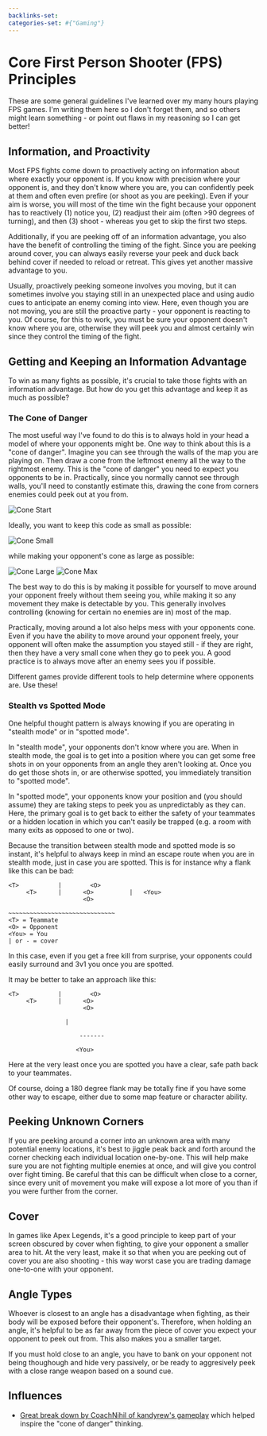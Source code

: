 ```yaml
---
backlinks-set: 
categories-set: #{"Gaming"}
---
```

# Core First Person Shooter (FPS) Principles

These are some general guidelines I've learned over my many hours playing FPS
games.  I'm writing them here so I don't forget them, and so others might learn
something - or point out flaws in my reasoning so I can get better!

## Information, and Proactivity

Most FPS fights come down to proactively acting on information about where
exactly your opponent is. If you know with precision where your opponent is,
and they don't know where you are, you can confidently peek at them and often
even prefire (or shoot as you are peeking).  Even if your aim is worse, you
will most of the time win the fight because your opponent has to reactively (1)
notice you, (2) readjust their aim (often >90 degrees of turning), and then (3)
shoot - whereas you get to skip the first two steps.

Additionally, if you are peeking off of an information advantage, you also have
the benefit of controlling the timing of the fight. Since you are peeking
around cover, you can always easily reverse your peek and duck back behind
cover if needed to reload or retreat.  This gives yet another massive advantage
to you.

Usually, proactively peeking someone involves you moving, but it can sometimes
involve you staying still in an unexpected place and using audio cues to
anticipate an enemy coming into view.  Here, even though you are not moving,
you are still the proactive party - your opponent is reacting to you.  Of
course, for this to work, you must be sure your opponent doesn't know where you
are, otherwise they will peek you and almost certainly win since they control
the timing of the fight.

## Getting and Keeping an Information Advantage

To win as many fights as possible, it's crucial to take those fights with an
information advantage. But how do you get this advantage and keep it as much as
possible?

### The Cone of Danger

The most useful way I've found to do this is to always hold in your head a
model of where your opponents might be.  One way to think about this is a "cone
of danger".  Imagine you can see through the walls of the map you are playing
on.  Then draw a cone from the leftmost enemy all the way to the rightmost
enemy.  This is the "cone of danger" you need to expect you opponents to be in.
Practically, since you normally cannot see through walls, you'll need to
constantly estimate this, drawing the cone from corners enemies could peek out
at you from.

![Cone Start](/docs/games/cone_of_danger_start.png)

Ideally, you want to keep this code as small as possible:

![Cone Small](/docs/games/cone_of_danger_small.png)

while making your opponent's cone as large as possible:

![Cone Large](/docs/games/cone_of_danger_large.png)
![Cone Max](/docs/games/cone_of_danger_max.png)

The best way to do this is by making it possible for yourself to move around
your opponent freely without them seeing you, while making it so any movement
they make is detectable by you. This generally involves controlling (knowing
for certain no enemies are in) most of the map.

Practically, moving around a lot also helps mess with your opponents cone. Even
if you have the ability to move around your opponent freely, your opponent will
often make the assumption you stayed still - if they are right, then they have
a very small cone when they go to peek you. A good practice is to always move
after an enemy sees you if possible.

Different games provide different tools to help determine where opponents are.
Use these!

### Stealth vs Spotted Mode

One helpful thought pattern is always knowing if you are operating in "stealth
mode" or in "spotted mode".

In "stealth mode", your opponents don't know where you are. When in stealth
mode, the goal is to get into a position where you can get some free shots in on
your opponents from an angle they aren't looking at. Once you do get those shots
in, or are otherwise spotted, you immediately transition to "spotted mode".

In "spotted mode", your opponents know your position and (you should assume)
they are taking steps to peek you as unpredictably as they can. Here, the
primary goal is to get back to either the safety of your teammates or a hidden
location in which you can't easily be trapped (e.g. a room with many exits as
opposed to one or two).

Because the transition between stealth mode and spotted mode is so instant, it's
helpful to always keep in mind an escape route when you are in stealth mode,
just in case you are spotted. This is for instance why a flank like this can be
bad:

```
<T>           |        <O>
     <T>      |      <O>          |   <You>
                     <O>

~~~~~~~~~~~~~~~~~~~~~~~~~~~~~~
<T> = Teammate
<O> = Opponent
<You> = You
| or - = cover
```

In this case, even if you get a free kill from surprise, your opponents could easily surround and 3v1 you once you are spotted.

It may be better to take an approach like this:

```
<T>           |        <O>
     <T>      |      <O>
                     <O>

                |

                    -------

                   <You>
```

Here at the very least once you are spotted you have a clear, safe path back to
your teammates.

Of course, doing a 180 degree flank may be totally fine if you have some other
way to escape, either due to some map feature or character ability.

## Peeking Unknown Corners

If you are peeking around a corner into an unknown area with many potential
enemy locations, it's best to jiggle peak back and forth around the corner
checking each individual location one-by-one. This will help make sure you are
not fighting multiple enemies at once, and will give you control over fight
timing.  Be careful that this can be difficult when close to a corner, since
every unit of movement you make will expose a lot more of you than if you were
further from the corner.

## Cover

In games like Apex Legends, it's a good principle to keep part of your screen
obscured by cover when fighting, to give your opponent a smaller area to hit. At
the very least, make it so that when you are peeking out of cover you are also
shooting - this way worst case you are trading damage one-to-one with your
opponent.

## Angle Types

Whoever is closest to an angle has a disadvantage when fighting, as their body will be exposed before their opponent's.  Therefore, when holding an angle, it's helpful to be as far away from the piece of cover you expect your opponent to peek out from.  This also makes you a smaller target.

If you must hold close to an angle, you have to bank on your opponent not being thoughough and hide very passively, or be ready to aggresively peek with a close range weapon based on a sound cue.

## Influences

 - [Great break down by CoachNihil of kandyrew's
   gameplay](https://www.youtube.com/watch?v=L4QuNEkLtl8&ab_channel=kandyrew)
   which helped inspire the "cone of danger" thinking.